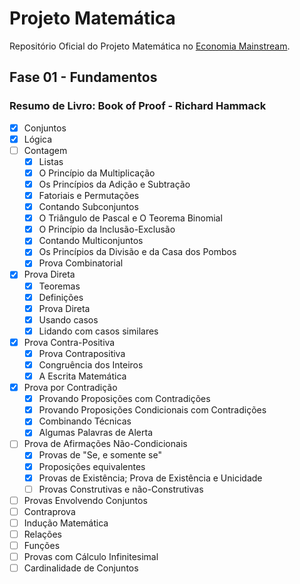 # Projeto Matemática
 Repositório Oficial do Projeto Matemática no [Economia Mainstream](https://www.economiamainstream.com.br).

## Fase 01 - Fundamentos
### Resumo de Livro: Book of Proof - Richard Hammack
- [x] Conjuntos
- [x] Lógica
- [ ] Contagem
    - [x] Listas
    - [x] O Princípio da Multiplicação
    - [x] Os Princípios da Adição e Subtração
    - [x] Fatoriais e Permutações
    - [x] Contando Subconjuntos
    - [x] O Triângulo de Pascal e O Teorema Binomial
    - [x] O Princípio da Inclusão-Exclusão
    - [x] Contando Multiconjuntos
    - [x] Os Princípios da Divisão e da Casa dos Pombos
    - [x] Prova Combinatorial
- [x] Prova Direta
    - [x] Teoremas
    - [x] Definições
    - [x] Prova Direta
    - [x] Usando casos
    - [x] Lidando com casos similares 
- [x] Prova Contra-Positiva
    - [x] Prova Contrapositiva 
    - [x] Congruência dos Inteiros
    - [x] A Escrita Matemática
- [x] Prova por Contradição
    - [x] Provando Proposições com Contradições
    - [x] Provando Proposições Condicionais com Contradições
    - [x] Combinando Técnicas
    - [x] Algumas Palavras de Alerta 
- [ ] Prova de Afirmações Não-Condicionais
    - [x] Provas de "Se, e somente se"
    - [x] Proposições equivalentes
    - [x] Provas de Existência; Prova de Existência e Unicidade
    - [ ] Provas Construtivas e não-Construtivas
- [ ] Provas Envolvendo Conjuntos
- [ ] Contraprova
- [ ] Indução Matemática
- [ ] Relações
- [ ] Funções
- [ ] Provas com Cálculo Infinitesimal
- [ ] Cardinalidade de Conjuntos
